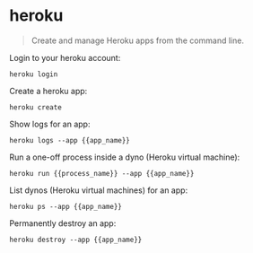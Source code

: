 heroku
======

> Create and manage Heroku apps from the command line.

Login to your heroku account:

    heroku login

Create a heroku app:

    heroku create

Show logs for an app:

    heroku logs --app {{app_name}}

Run a one-off process inside a dyno (Heroku virtual machine):

    heroku run {{process_name}} --app {{app_name}}

List dynos (Heroku virtual machines) for an app:

    heroku ps --app {{app_name}}

Permanently destroy an app:

    heroku destroy --app {{app_name}}

